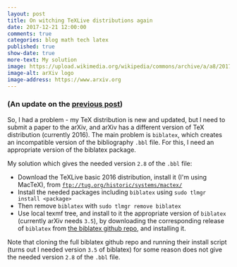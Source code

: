 ```yaml
---
layout: post
title: On witching TeXLive distributions again
date: 2017-12-21 12:00:00
comments: true
categories: blog math tech latex
published: true
show-date: true
more-text: My solution
image: https://upload.wikimedia.org/wikipedia/commons/archive/a/a8/20171115134807%21ArXiv_web.svg
image-alt: arXiv logo
image-address: https://www.arxiv.org
---
```


### (An update on the [previous post]({{site.url}}/2017/12/tex-distributions/))

So, I had a problem - my TeX distribution is new and updated, but I need to submit a paper
to the arXiv, and arXiv has a different version of TeX distribution (currently 2016).
The main problem is `biblatex`, which creates an incompatible version of the bibliography `.bbl` file.
For this, I need an appropriate version of the biblatex package.

<!--more-->

My solution which gives the needed version `2.8` of the `.bbl` file:
- Download the TeXLive basic 2016 distribution, install it (I'm using MacTeX), from [`ftp://tug.org/historic/systems/mactex/`](ftp://tug.org/historic/systems/mactex/)
- Install the needed packages including `biblatex` using `sudo tlmgr install <package>`
- Then remove `biblatex` with `sudo tlmgr remove biblatex`
- Use local texmf tree, and install to it the appropriate version of `biblatex` (currently arXiv needs `3.5`), by
downloading the corresponding release of `biblatex` from [the biblatex github repo](https://github.com/plk/biblatex), and installing it.

Note that
cloning the full biblatex github repo and running their install script (turns out I needed version `3.5` of biblatex)
for some reason does not give the needed version `2.8` of the `.bbl` file.
